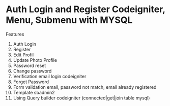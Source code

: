 # Auth Login and Register Codeigniter, Menu, Submenu with MYSQL

Features
1. Auth Login
2. Register
3. Edit Profil
4. Update Photo Profile
5. Password reset
6. Change password
7. Verification email login codeigniter
8. Forget Password
9. Form validation email, password not match, email already registered
10. Template sbadmin2
11. Using Query builder codeigniter (connected|get|join table mysql)
